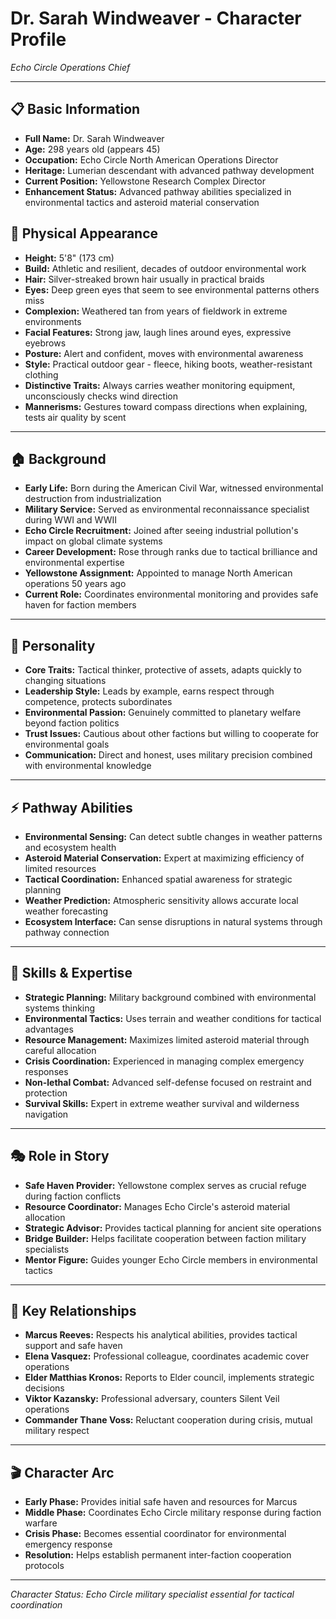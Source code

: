 # Dr. Sarah Windweaver - Character Profile
*Echo Circle Operations Chief*

---

## 📋 **Basic Information**
- **Full Name:** Dr. Sarah Windweaver
- **Age:** 298 years old (appears 45)
- **Occupation:** Echo Circle North American Operations Director
- **Heritage:** Lumerian descendant with advanced pathway development
- **Current Position:** Yellowstone Research Complex Director
- **Enhancement Status:** Advanced pathway abilities specialized in environmental tactics and asteroid material conservation

## 👤 **Physical Appearance**
- **Height:** 5'8" (173 cm)
- **Build:** Athletic and resilient, decades of outdoor environmental work
- **Hair:** Silver-streaked brown hair usually in practical braids
- **Eyes:** Deep green eyes that seem to see environmental patterns others miss
- **Complexion:** Weathered tan from years of fieldwork in extreme environments
- **Facial Features:** Strong jaw, laugh lines around eyes, expressive eyebrows
- **Posture:** Alert and confident, moves with environmental awareness
- **Style:** Practical outdoor gear - fleece, hiking boots, weather-resistant clothing
- **Distinctive Traits:** Always carries weather monitoring equipment, unconsciously checks wind direction
- **Mannerisms:** Gestures toward compass directions when explaining, tests air quality by scent

---

## 🏠 **Background**
- **Early Life:** Born during the American Civil War, witnessed environmental destruction from industrialization
- **Military Service:** Served as environmental reconnaissance specialist during WWI and WWII
- **Echo Circle Recruitment:** Joined after seeing industrial pollution's impact on global climate systems
- **Career Development:** Rose through ranks due to tactical brilliance and environmental expertise
- **Yellowstone Assignment:** Appointed to manage North American operations 50 years ago
- **Current Role:** Coordinates environmental monitoring and provides safe haven for faction members

---

## 🧠 **Personality**
- **Core Traits:** Tactical thinker, protective of assets, adapts quickly to changing situations
- **Leadership Style:** Leads by example, earns respect through competence, protects subordinates
- **Environmental Passion:** Genuinely committed to planetary welfare beyond faction politics
- **Trust Issues:** Cautious about other factions but willing to cooperate for environmental goals
- **Communication:** Direct and honest, uses military precision combined with environmental knowledge

---

## ⚡ **Pathway Abilities**
- **Environmental Sensing:** Can detect subtle changes in weather patterns and ecosystem health
- **Asteroid Material Conservation:** Expert at maximizing efficiency of limited resources
- **Tactical Coordination:** Enhanced spatial awareness for strategic planning
- **Weather Prediction:** Atmospheric sensitivity allows accurate local weather forecasting
- **Ecosystem Interface:** Can sense disruptions in natural systems through pathway connection

---

## 💪 **Skills & Expertise**
- **Strategic Planning:** Military background combined with environmental systems thinking
- **Environmental Tactics:** Uses terrain and weather conditions for tactical advantages
- **Resource Management:** Maximizes limited asteroid material through careful allocation
- **Crisis Coordination:** Experienced in managing complex emergency responses
- **Non-lethal Combat:** Advanced self-defense focused on restraint and protection
- **Survival Skills:** Expert in extreme weather survival and wilderness navigation

---

## 🎭 **Role in Story**
- **Safe Haven Provider:** Yellowstone complex serves as crucial refuge during faction conflicts
- **Resource Coordinator:** Manages Echo Circle's asteroid material allocation
- **Strategic Advisor:** Provides tactical planning for ancient site operations
- **Bridge Builder:** Helps facilitate cooperation between faction military specialists
- **Mentor Figure:** Guides younger Echo Circle members in environmental tactics

---

## 💞 **Key Relationships**
- **Marcus Reeves:** Respects his analytical abilities, provides tactical support and safe haven
- **Elena Vasquez:** Professional colleague, coordinates academic cover operations
- **Elder Matthias Kronos:** Reports to Elder council, implements strategic decisions
- **Viktor Kazansky:** Professional adversary, counters Silent Veil operations
- **Commander Thane Voss:** Reluctant cooperation during crisis, mutual military respect

---

## 🎬 **Character Arc**
- **Early Phase:** Provides initial safe haven and resources for Marcus
- **Middle Phase:** Coordinates Echo Circle military response during faction warfare
- **Crisis Phase:** Becomes essential coordinator for environmental emergency response
- **Resolution:** Helps establish permanent inter-faction cooperation protocols

---

*Character Status: Echo Circle military specialist essential for tactical coordination*